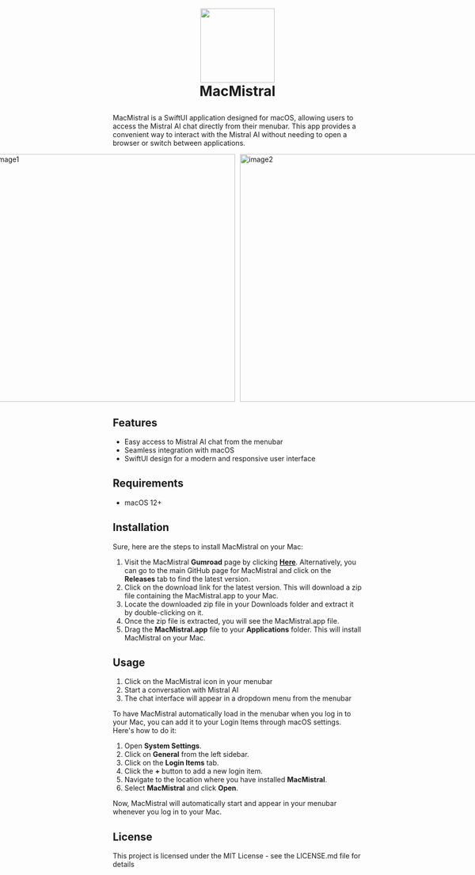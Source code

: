 # <p align="center"> <img src="https://github.com/peterdsp/MacMistral/assets/45949870/263217c7-9683-4cd9-972e-9b742abcdc82" width="150" height="150" /> <br> MacMistral </p>

MacMistral is a SwiftUI application designed for macOS, allowing users to access the Mistral AI chat directly from their menubar. This app provides a convenient way to interact with the Mistral AI without needing to open a browser or switch between applications.

<div style="display: flex; justify-content: center; align-items: center;">
  <img width=500" alt="image1" src="https://github.com/peterdsp/MacMistral/assets/45949870/f623f9ef-ec89-4bdc-a67f-ac290b8351e5" style="margin-right: 10px;">
  <img width=500" alt="image2" src="https://github.com/peterdsp/MacMistral/assets/45949870/c674af12-fb23-45cf-8dfa-117ca06f0f89">
</div>

## Features

- Easy access to Mistral AI chat from the menubar
- Seamless integration with macOS
- SwiftUI design for a modern and responsive user interface

## Requirements

- macOS 12+

## Installation

Sure, here are the steps to install MacMistral on your Mac:

1. Visit the MacMistral **Gumroad** page by clicking [**Here**](https://peterdsp.gumroad.com/l/macmistral). Alternatively, you can go to the main GitHub page for MacMistral and click on the **Releases** tab to find the latest version.
2. Click on the download link for the latest version. This will download a zip file containing the MacMistral.app to your Mac.
3. Locate the downloaded zip file in your Downloads folder and extract it by double-clicking on it.
4. Once the zip file is extracted, you will see the MacMistral.app file.
5. Drag the **MacMistral.app** file to your **Applications** folder. This will install MacMistral on your Mac.

## Usage

1. Click on the MacMistral icon in your menubar
2. Start a conversation with Mistral AI
3. The chat interface will appear in a dropdown menu from the menubar

To have MacMistral automatically load in the menubar when you log in to your Mac, you can add it to your Login Items through macOS settings. Here's how to do it:

1. Open **System Settings**.
2. Click on **General** from the left sidebar.
3. Click on the **Login Items** tab.
4. Click the **+** button to add a new login item.
5. Navigate to the location where you have installed **MacMistral**.
6. Select **MacMistral** and click **Open**.

Now, MacMistral will automatically start and appear in your menubar whenever you log in to your Mac.

## License

This project is licensed under the MIT License - see the LICENSE.md file for details

